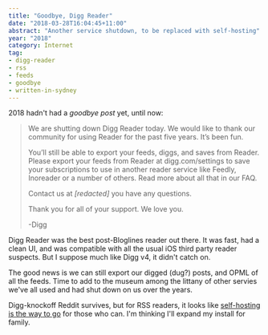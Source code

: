 ```yaml
---
title: "Goodbye, Digg Reader"
date: "2018-03-28T16:04:45+11:00"
abstract: "Another service shutdown, to be replaced with self-hosting"
year: "2018"
category: Internet
tag:
- digg-reader
- rss
- feeds
- goodbye
- written-in-sydney
---
```

2018 hadn't had a *goodbye post* yet, until now:

> We are shutting down Digg Reader today. We would like to thank our community for using Reader for the past five years. It’s been fun.
> 
> You’ll still be able to export your feeds, diggs, and saves from Reader. Please export your feeds from Reader at digg.com/settings to save your subscriptions to use in another reader service like Feedly, Inoreader or a number of others. Read more about all that in our FAQ.
> 
> Contact us at *[redacted]* you have any questions.
> 
> Thank you for all of your support. We love you.
> 
> -Digg

Digg Reader was the best post-Bloglines reader out there. It was fast, had a clean UI, and was compatible with all the usual iOS third party reader suspects. But I suppose much like Digg v4, it didn't catch on.

The good news is we can still export our digged (dug?) posts, and OPML of all the feeds. Time to add to the museum among the littany of other servies we've all used and had shut down on us over the years.

Digg-knockoff Reddit survives, but for RSS readers, it looks like [self-hosting is the way to go] for those who can. I'm thinking I'll expand my install for family.

[self-hosting is the way to go]: https://github.com/Kickball/awesome-selfhosted/blob/master/README.md#feed-readers

